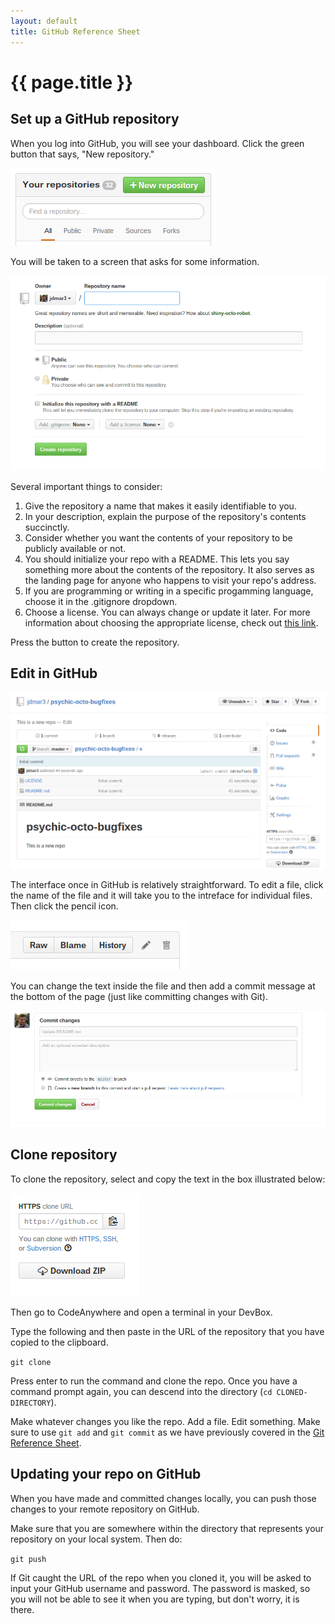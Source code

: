 ```yaml
---
layout: default
title: GitHub Reference Sheet
---
```


# {{ page.title }}

## Set up a GitHub repository

When you log into GitHub, you will see your dashboard. 
Click the green button that says, "New repository."

![New repository](./ref-images/button.png)

You will be taken to a screen that asks for some information. 

![New repository interface](./ref-images/screenshot-add-repo.png)

Several important things to consider:

1. Give the repository a name that makes it easily identifiable to you.
2. In your description, explain the purpose of the repository's contents succinctly. 
3. Consider whether you want the contents of your repository to be publicly available or not. 
4. You should initialize your repo with a README. This lets you say something more about the contents of the repository. It also serves as the landing page for anyone who happens to visit your repo's address. 
5. If you are programming or writing in a specific progamming language, choose it in the .gitignore dropdown.
6. Choose a license. You can always change or update it later. For more information about choosing the appropriate license, check out [this link](http://choosealicense.com/). 

Press the button to create the repository. 

## Edit in GitHub

![Repository interface](./ref-images/screenshot-repo-interface.png)

The interface once in GitHub is relatively straightforward. 
To edit a file, click the name of the file and it will take you to the intreface for individual files. 
Then click the pencil icon. 

![Edit file](./ref-images/edit.png)

You can change the text inside the file and then add a commit message at the bottom of the page (just like committing changes with Git).

![Commit changes](./ref-images/commit.png)

## Clone repository

To clone the repository, select and copy the text in the box illustrated below: 

![Clone](./ref-images/clone.png)

Then go to CodeAnywhere and open a terminal in your DevBox. 

Type the following and then paste in the URL of the repository that you have copied to the clipboard. 

`git clone` 

Press enter to run the command and clone the repo. 
Once you have a command prompt again, you can descend into the directory (`cd CLONED-DIRECTORY`). 

Make whatever changes you like the repo. 
Add a file. 
Edit something. 
Make sure to use `git add` and `git commit` as we have previously covered in the [Git Reference Sheet](/refsheets/git-ref). 

## Updating your repo on GitHub

When you have made and committed changes locally, you can push those changes to your remote repository on GitHub. 

Make sure that you are somewhere within the directory that represents your repository on your local system. 
Then do: 

`git push`

If Git caught the URL of the repo when you cloned it, you will be asked to input your GitHub username and password. 
The password is masked, so you will not be able to see it when you are typing, but don't worry, it is there. 